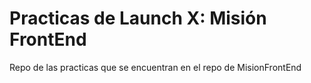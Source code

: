 # Practicas de Launch X: Misión FrontEnd

Repo de las practicas que se encuentran en el repo de MisionFrontEnd